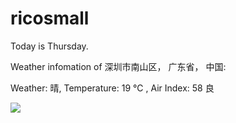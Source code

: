 # ricosmall

Today is Thursday.

Weather infomation of 深圳市南山区， 广东省， 中国: 

Weather: 晴, Temperature: 19 ℃ , Air Index: 58 良

<img src="https://github-readme-stats.vercel.app/api?username=ricosmall&show_icons=true" />
